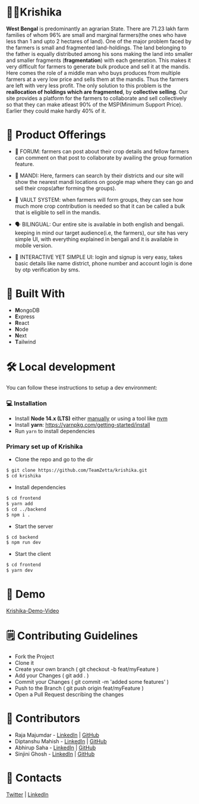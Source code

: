# 👨‍🌾Krishika
**West Bengal** is predominantly an agrarian State. There are 71.23 lakh farm families of whom 96% are small and marginal farmers(the ones who have less than 1 and upto 2 hectares of land). One of the major problem faced by the farmers is small and fragmented land-holdings. The land belonging to the father is equally distributed among his sons making the land into smaller and smaller fragments (**fragmentation**) with each generation. This makes it very difficult for farmers to generate bulk produce and sell it at the mandis. Here comes the role of a middle man who buys produces from multiple farmers at a very low price and sells them at the mandis. Thus the farmers are left with very less profit. The only solution to this problem is the **reallocation of holdings which are fragmented**, by **collective selling**. Our site provides a platform for the farmers to collaborate and sell collectively so that they can make atleast 90% of the MSP(Minimum Support Price). Earlier they could make hardly 40% of it. 


# 🌾 Product Offerings

- 💬 FORUM: farmers can post about their crop details and fellow farmers can comment on that post to collaborate by availing the group formation feature.

- 💸 MANDI: Here, farmers can search by their districts and our site will show the nearest mandi locations on google map where they can go and sell their crops(after forming the groups).

- 💼 VAULT SYSTEM: when farmers will form groups, they can see how much more crop contribution is needed so that it can be called a bulk that is eligible to sell in the mandis.

- 🗣️ BILINGUAL: Our entire site is available in both english and bengali. keeping in mind our target audience(i.e, the farmers), our site has very simple UI, with everything explained in bengali and it is available in mobile version.

- 📱 INTERACTIVE YET SIMPLE UI: login and signup is very easy, takes basic details like name district, phone number and account login is done by otp verification by sms. 

# 🧩 Built With

- **M**ongoDB
- **E**xpress
- **R**eact
- **N**ode
- **N**ext
- **T**ailwind

# 🛠️ Local development

You can follow these instructions to setup a dev environment:

### 💻 Installation
- Install **Node 14.x (LTS)** either [manually](https://nodejs.org/dist/latest-v14.x/) or using a tool like [nvm](https://github.com/creationix/nvm)
- Install **yarn**: https://yarnpkg.com/getting-started/install
- Run `yarn` to install dependencies

### Primary set up of Krishika
- Clone the repo and go to the dir
```sh
$ git clone https://github.com/TeamZetta/krishika.git
$ cd krishika
```
- Install dependencies
```sh
$ cd frontend
$ yarn add
$ cd ../backend
$ npm i .
```
- Start the server
```sh
$ cd backend
$ npm run dev
```
- Start the client
```sh
$ cd frontend
$ yarn dev
```

# 📸 Demo

[Krishika-Demo-Video](https://youtu.be/eQMdKcuDhys)

# 🗒️ Contributing Guidelines

- Fork the Project
- Clone it
- Create your own branch ( git checkout -b feat/myFeature )
- Add your Changes ( git add . )
- Commit your Changes ( git commit -m 'added some features' )
- Push to the Branch ( git push origin feat/myFeature )
- Open a Pull Request describing the changes

# 👥 Contributors

- Raja Majumdar - [LinkedIn](https://www.linkedin.com/in/raja-majumdar/) | [GitHub](https://github.com/r3yc0n1c)
- Diptanshu Mahish - [LinkedIn](https://www.linkedin.com/in/diptanshumahish/) | [GitHub](https://github.com/diptanshumahish)
- Abhirup Saha - [LinkedIn](https://www.linkedin.com/in/abhirup-saha-9605b0228/) | [GitHub](https://github.com/Abhirup-02)
- Sinjini Ghosh - [LinkedIn](https://www.linkedin.com/in/sinjini-ghosh/)  |  [GitHub](https://github.com/SINJINI-G) 

# 📳 Contacts

[Twitter](https://twitter.com/r3yc0n1c) | [LinkedIn](https://www.linkedin.com/in/raja-majumdar/)

